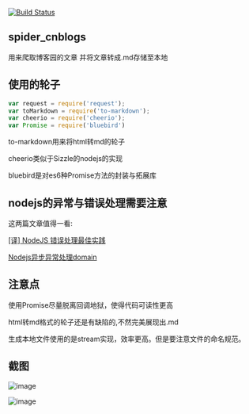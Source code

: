 [![Build Status](https://travis-ci.org/zhaoqize/NodeJs-Spiders-cnblogs.svg?branch=master)](https://travis-ci.org/zhaoqize/NodeJs-Spiders-cnblogs)

## spider_cnblogs
用来爬取博客园的文章
并将文章转成.md存储至本地

## 使用的轮子

```js
var request = require('request');
var toMarkdown = require('to-markdown');
var cheerio = require('cheerio');
var Promise = require('bluebird')
```
to-markdown用来将html转md的轮子

cheerio类似于Sizzle的nodejs的实现

bluebird是对es6种Promise方法的封装与拓展库

## nodejs的异常与错误处理需要注意
这两篇文章值得一看:

[[译] NodeJS 错误处理最佳实践](https://segmentfault.com/a/1190000002741935)

[Nodejs异步异常处理domain](http://blog.fens.me/nodejs-core-domain/)

## 注意点
使用Promise尽量脱离回调地狱，使得代码可读性更高

html转md格式的轮子还是有缺陷的,不然完美展现出.md

生成本地文件使用的是stream实现，效率更高。但是要注意文件的命名规范。

## 截图 
![image](http://images.cnblogs.com/cnblogs_com/zqzjs/885846/o_2016-11-27_170854.png)

![image](http://images.cnblogs.com/cnblogs_com/zqzjs/885846/o_2016-11-27_171319.png)
